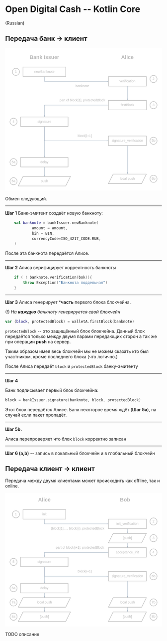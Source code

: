 # Open Digital Cash -- Kotlin Core

(Russian)

## Передача банк -> клиент


![Alt text](./doc/diagram_1.png)

Обмен следующий.

---

**Шаг 1**
Банк-эмитент создаёт новую банкноту:
```kotlin
    val banknote = bankIssuer.newBanknote(
            amount = amount,
            bin = BIN,
            currencyCode=ISO_4217_CODE.RUB,
    )
```

После эта банкнота передаётся Алисе.

---

**Шаг 2**
Алиса верифицирует корректность банкноты
```kotlin
    if ( ! banknote.verification(bok)){
        throw Exception("Банкнота поддельная")
    }
```
---
**Шаг 3**
Алиса генерирует ***часть** первого блока блокчейна.

(!) *На **каждую** банкноту генерируется свой блокчейн*

```kotlin
var (block, protectedBlock) = walletA.firstBlock(banknote)
```

`protectedBlock` -- это защищённый блок блокчейна. 
Данный блок передаётся только между двумя парами передающих сторон
а так же при операции **push** на сервер.

Таким образом имея весь блокчейн мы не можем сказать кто был участником, 
кроме последнего блока (что логично.)

После Алиса передаёт `block` и `protectedBlock` банку-эмитенту

---

**Шаг 4**

Банк подписывает первый блок блокчейна:
```kotlin
block = bankIssuer.signature(banknote, block, protectedBlock)
```

Этот блок передаётся Алисе. 
Банк некоторое время ждёт (**Шаг 5а**), на случай если пакет пропадёт.

---

**Шаг 5b.**

Алиса перепроверяет что блок `block` корректно записан

---

**Шаг 6 (а,b)** -- запись в локальный блокчейн и в глобальный блокчейн

## Передача клиент -> клиент

Передача между двумя клиентами может происходить как offline, так и online.

[//]:  https://programforyou.ru/block-diagram-redactor

![Alt text](./doc/diagram_2.png)

TODO описание